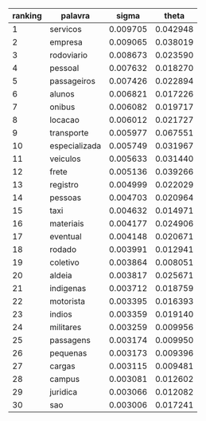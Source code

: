 | ranking | palavra | sigma | theta |
| --- | --- | --- | --- |
| 1 | servicos | 0.009705 | 0.042948 |
| 2 | empresa | 0.009065 | 0.038019 |
| 3 | rodoviario | 0.008673 | 0.023590 |
| 4 | pessoal | 0.007632 | 0.018270 |
| 5 | passageiros | 0.007426 | 0.022894 |
| 6 | alunos | 0.006821 | 0.017226 |
| 7 | onibus | 0.006082 | 0.019717 |
| 8 | locacao | 0.006012 | 0.021727 |
| 9 | transporte | 0.005977 | 0.067551 |
| 10 | especializada | 0.005749 | 0.031967 |
| 11 | veiculos | 0.005633 | 0.031440 |
| 12 | frete | 0.005136 | 0.039266 |
| 13 | registro | 0.004999 | 0.022029 |
| 14 | pessoas | 0.004703 | 0.020964 |
| 15 | taxi | 0.004632 | 0.014971 |
| 16 | materiais | 0.004177 | 0.024906 |
| 17 | eventual | 0.004148 | 0.020671 |
| 18 | rodado | 0.003991 | 0.012941 |
| 19 | coletivo | 0.003864 | 0.008051 |
| 20 | aldeia | 0.003817 | 0.025671 |
| 21 | indigenas | 0.003712 | 0.018759 |
| 22 | motorista | 0.003395 | 0.016393 |
| 23 | indios | 0.003359 | 0.019140 |
| 24 | militares | 0.003259 | 0.009956 |
| 25 | passagens | 0.003174 | 0.009950 |
| 26 | pequenas | 0.003173 | 0.009396 |
| 27 | cargas | 0.003115 | 0.009481 |
| 28 | campus | 0.003081 | 0.012602 |
| 29 | juridica | 0.003066 | 0.012082 |
| 30 | sao | 0.003006 | 0.017241 |
